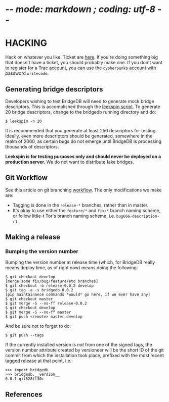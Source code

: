 
# -*- mode: markdown ; coding: utf-8 -*-

HACKING
=======

Hack on whatever you like. Ticket are [here][trac]. If you're doing something
big that doesn't have a ticket, you should probably make one. If you don't
want to register for a Trac account, you can use the ```cypherpunks``` account
with password ```writecode```.

## Generating bridge descriptors

Developers wishing to test BridgeDB will need to generate mock bridge
descriptors. This is accomplished through the [leekspin
script](https://gitweb.torproject.org/user/phw/leekspin.git). To generate 20
bridge descriptors, change to the bridgedb running directory and do:

    $ leekspin -n 20

It is recommended that you generate at least 250 descriptors for testing.
Ideally, even more descriptors should be generated, somewhere in the realm of
2000, as certain bugs do not emerge until BridgeDB is processing thousands of
descriptors.

**Leekspin is for testing purposes only and should never be deployed on a
production server.** We do not want to distribute fake bridges.

## Git Workflow

See this article on git branching [workflow][workflow]. The only modifications
we make are:

  * Tagging is done in the ```release-*``` branches, rather than in master.
  * It's okay to use either the ```feature/*``` and ```fix/*``` branch naming
    scheme, or follow little-t Tor's branch naming scheme,
    i.e. ```bug666-description-r1```.

## Making a release

### Bumping the version number

Bumping the version number at release time (which, for BridgeDB really means
deploy time, as of right now) means doing the following:

    $ git checkout develop
    [merge some fix/bug/feature/etc branches]
    $ git checkout -b release-0.0.2 develop
    $ git tag -a -s bridgedb-0.0.2
    [pip maintainance commands *would* go here, if we ever have any]
    $ git checkout master
    $ git merge -S --no-ff release-0.0.2
    $ git checkout develop
    $ git merge -S --no-ff master
    $ git push <remote> master develop

And be sure not to forget to do:

    $ git push --tags

If the currently installed version is *not* from one of the signed tags, the
version number attribute created by versioneer will be the short ID of the git
commit from which the installation took place, prefixed with the most recent
tagged release at that point, i.e.:

    >>> import bridgedb
    >>> bridgedb.__version__
    0.0.1-git528ff30c

References
----------
[trac]: https://trac.torproject.org/projects/tor/query?status=accepted&status=assigned&status=needs_information&status=needs_review&status=needs_revision&status=new&status=reopened&component=BridgeDB&groupdesc=1&group=priority&col=id&col=summary&col=status&col=type&col=priority&col=changetime&report=34&order=priority
[workflow]: http://nvie.com/posts/a-successful-git-branching-model/
